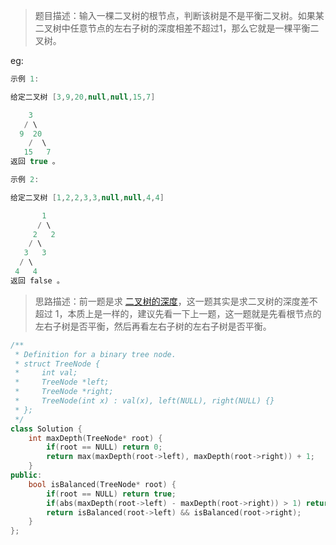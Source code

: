 > 题目描述：输入一棵二叉树的根节点，判断该树是不是平衡二叉树。如果某二叉树中任意节点的左右子树的深度相差不超过1，那么它就是一棵平衡二叉树。

eg:

```java
示例 1:

给定二叉树 [3,9,20,null,null,15,7]

    3
   / \
  9  20
    /  \
   15   7
返回 true 。

示例 2:

给定二叉树 [1,2,2,3,3,null,null,4,4]

       1
      / \
     2   2
    / \
   3   3
  / \
 4   4
返回 false 。
```

> 思路描述：前一题是求 [二叉树的深度](https://leetcode-cn.com/problems/er-cha-shu-de-shen-du-lcof/solution/c-bfsdfs-by-yizhe-shi/)，这一题其实是求二叉树的深度差不超过 1，本质上是一样的，建议先看一下上一题，这一题就是先看根节点的左右子树是否平衡，然后再看左右子树的左右子树是否平衡。
>

```C++
/**
 * Definition for a binary tree node.
 * struct TreeNode {
 *     int val;
 *     TreeNode *left;
 *     TreeNode *right;
 *     TreeNode(int x) : val(x), left(NULL), right(NULL) {}
 * };
 */
class Solution {
    int maxDepth(TreeNode* root) {
        if(root == NULL) return 0;
        return max(maxDepth(root->left), maxDepth(root->right)) + 1;
    }
public:
    bool isBalanced(TreeNode* root) {
        if(root == NULL) return true;
        if(abs(maxDepth(root->left) - maxDepth(root->right)) > 1) return false;
        return isBalanced(root->left) && isBalanced(root->right);
    }
};
```
